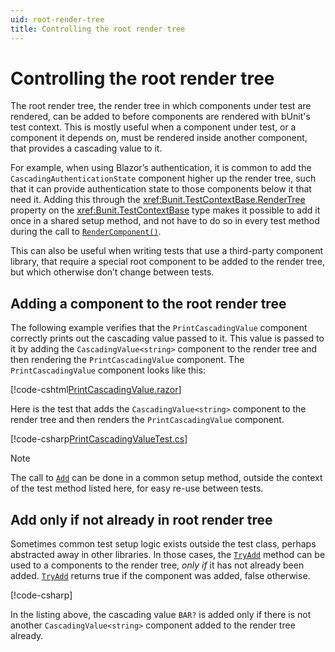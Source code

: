 ```yaml
---
uid: root-render-tree
title: Controlling the root render tree
---
```


# Controlling the root render tree

The root render tree, the render tree in which components under test are rendered, can be added to before components are rendered with bUnit's test context. This is mostly useful when a component under test, or a component it depends on, must be rendered inside another component, that provides a cascading value to it. 

For example, when using Blazor’s authentication, it is common to add the `CascadingAuthenticationState` component higher up the render tree, such that it can provide authentication state to those components below it that need it. Adding this through the <xref:Bunit.TestContextBase.RenderTree> property on the <xref:Bunit.TestContextBase> type makes it possible to add it once in a shared setup method, and not have to do so in every test method during the call to [`RenderComponent()`](xref:Bunit.Rendering.RootRenderTree.Add``1(System.Nullable{Action{Bunit.ComponentParameterCollectionBuilder{``0}}})).

This can also be useful when writing tests that use a third-party component library, that require a special root component to be added to the render tree, but which otherwise don’t change between tests.

## Adding a component to the root render tree

The following example verifies that the `PrintCascadingValue` component correctly prints out the cascading value passed to it. This value is passed to it by adding the `CascadingValue<string>` component to the render tree and then rendering the `PrintCascadingValue` component. The `PrintCascadingValue` component looks like this:

[!code-cshtml[PrintCascadingValue.razor](../../../samples/components/PrintCascadingValue.razor)]

Here is the test that adds the `CascadingValue<string>` component to the render tree and then renders the `PrintCascadingValue` component.

[!code-csharp[PrintCascadingValueTest.cs](../../../samples/tests/xunit/RenderTreeTest.cs#L15-L25)]

> [!NOTE]
> The call to [`Add`](xref:Bunit.Rendering.RootRenderTree.Add``1(System.Nullable{Action{Bunit.ComponentParameterCollectionBuilder{``0}}})) can be done in a common setup method, outside the context of the test method listed here, for easy re-use between tests.

## Add only if not already in root render tree

Sometimes common test setup logic exists outside the test class, perhaps abstracted away in other libraries. In those cases, the [`TryAdd`](xref:Bunit.Rendering.RootRenderTree.TryAdd``1(System.Nullable{Action{Bunit.ComponentParameterCollectionBuilder{``0}}})) method can be used to a components to the render tree, _only if_ it has not already been added. [`TryAdd`](xref:Bunit.Rendering.RootRenderTree.TryAdd``1(System.Nullable{Action{Bunit.ComponentParameterCollectionBuilder{``0}}})) returns true if the component was added, false otherwise.

[!code-csharp[](../../../samples/tests/xunit/RenderTreeTest.cs#L32-L34)]

In the listing above, the cascading value `BAR?` is added only if there is not another `CascadingValue<string>` component added to the render tree already.
